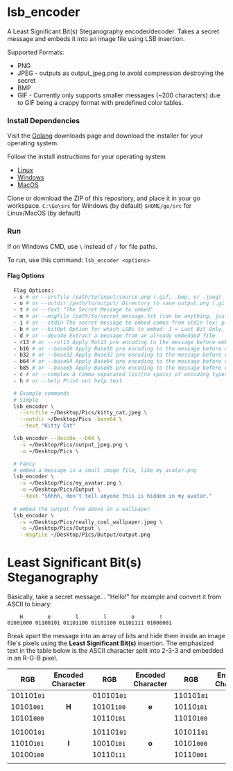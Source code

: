 # lsb_encoder
A Least Significant Bit(s) Steganography encoder/decoder. Takes a secret message and embeds it into an image file using LSB insertion.

Supported Formats:
* PNG
* JPEG - outputs as output_jpeg.png to avoid compression destroying the secret
* BMP
* GIF - Currently only supports smaller messages (~200 characters) due to GIF being a crappy format with predefined color tables.

### Install Dependencies
Visit the [Golang](https://golang.org/dl/) downloads page and download the installer for your operating 
system.

Follow the install instructions for your operating system
* [Linux](https://golang.org/doc/install#tarball)
* [Windows](https://golang.org/doc/install#windows)
* [MacOS](https://golang.org/doc/install#macos)

Clone or download the ZIP of this repository, and place it in your go workspace.
`C:\Go\src` for Windows (by default)
`$HOME/go/src` for Linux/MacOS (by default)

### Run
If on Windows CMD, use `\` instead of `/` for file paths.

To run, use this command:
`lsb_encoder <options>`
#### Flag Options
```sh
  Flag Options:
  - s # or --srcfile /path/to/input/source.png (.gif, .bmp, or .jpeg)
  - o # or --outdir /path/to/output/ Directory to save output.png (.gif, .bmp, or .jpeg)
  - t # or --text "The Secret Message to embed"
  - m # or --msgfile /path/to/secret_message.txt (can be anything, just has to fit in srcfile)
  - i # or --stdin The secret message to embed comes from stdin (ex: pipe command)
  - b # or --bitOpt Option for which LSBs to embed: 1 = Last Bit Only, 2 = 2-3-3/R-G-B method (default)
  - d # or --decode Extract a message from an already embedded file
  - r13 # or --rot13 Apply Rot13 pre encoding to the message before embedding
  - b16 # or --base16 Apply Base16 pre encoding to the message before embedding
  - b32 # or --base32 Apply Base32 pre encoding to the message before embedding
  - b64 # or --base64 Apply Base64 pre encoding to the message before embedding
  - b85 # or --base85 Apply Base85 pre encoding to the message before embedding
  - c # or --complex A Comma separated list(no space) of encoding types, applied in the order they appear (limit 5)
  - h # or --help Print out help text

  # Example commands
  # Simple
  lsb_encoder \
    --srcfile ~/Desktop/Pics/kitty_cat.jpeg \
    --outdir ~/Desktop/Pics -base64 \
    --text "Kitty Cat"

  lsb_encoder --decode --b64 \
    -s ~/Desktop/Pics/output_jpeg.png \
    -o ~/Desktop/Pics \

  # Fancy
  # embed a message in a small image file, like my_avatar.png
  lsb_encoder \
    -s ~/Desktop/Pics/my_avatar.png \
    -o ~/Desktop/Pics/Output \
    --text "Shhhh, don't tell anyone this is hidden in my avatar."
  
  # embed the output from above in a wallpaper
  lsb_encoder \
    -s ~/Desktop/Pics/really_cool_wallpaper.jpeg \
    -o ~/Desktop/Pics/Output \
    --msgfile ~/Desktop/Pics/Output/output.png
```

# Least Significant Bit(s) Steganography
Basically, take a secret message... "Hello!" for example and convert it from ASCII to binary:
```
    H        e        l        l        o        !
01001000 01100101 01101100 01101100 01101111 01000001
```
Break apart the message into an array of bits and hide them inside an image file's pixels using the **Least Significant Bit(s)** insertion. The emphasized text in the table below is the ASCII character split into 2-3-3 and embedded in an R-G-B pixel.

| RGB      | Encoded Character | RGB      | Encoded Character | RGB      | Encoded Character |
|----------|:-----------------:|----------|:-----------------:|----------|:-----------------:|
|101101`01`|                   |010101`01`|                   |110101`01`|                   |
|10101`001`|       **H**       |10101`100`|       **e**       |10110`101`|       **l**       |
|10101`000`|                   |10110`101`|                   |11010`100`|                   |
|||||||
|101001`01`|                   |101101`01`|                   |101011`01`|                   |
|11010`101`|       **l**       |10010`101`|       **o**       |10101`000`|       **!**       |
|10100`100`|                   |10110`111`|                   |10110`001`|                   |
|||||||

